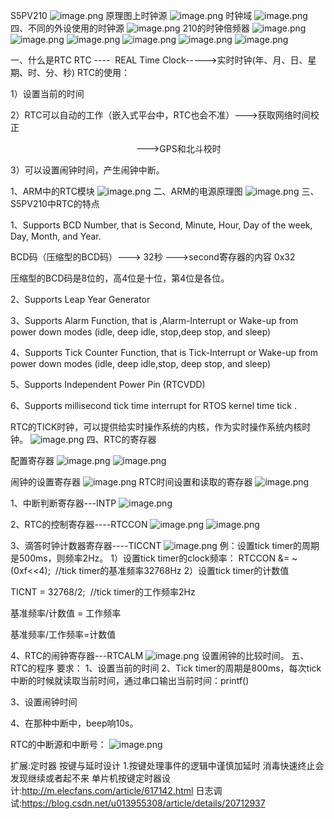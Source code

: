 S5PV210
![image.png](https://upload-images.jianshu.io/upload_images/2636843-790f075cf09b4911.png?imageMogr2/auto-orient/strip%7CimageView2/2/w/1240)
原理图上时钟源
![image.png](https://upload-images.jianshu.io/upload_images/2636843-144f65a68de407d6.png?imageMogr2/auto-orient/strip%7CimageView2/2/w/1240)
时钟域
![image.png](https://upload-images.jianshu.io/upload_images/2636843-a99a496e15ea40de.png?imageMogr2/auto-orient/strip%7CimageView2/2/w/1240)
四、不同的外设使用的时钟源
![image.png](https://upload-images.jianshu.io/upload_images/2636843-dc89ba1e6d4e87cc.png?imageMogr2/auto-orient/strip%7CimageView2/2/w/1240)
210的时钟倍频器
![image.png](https://upload-images.jianshu.io/upload_images/2636843-223b84d6c4d56f81.png?imageMogr2/auto-orient/strip%7CimageView2/2/w/1240)
![image.png](https://upload-images.jianshu.io/upload_images/2636843-3309b2029b29e9bb.png?imageMogr2/auto-orient/strip%7CimageView2/2/w/1240)
![image.png](https://upload-images.jianshu.io/upload_images/2636843-7edbb49f21fbb929.png?imageMogr2/auto-orient/strip%7CimageView2/2/w/1240)
![image.png](https://upload-images.jianshu.io/upload_images/2636843-8a91b4cb1ddb7f69.png?imageMogr2/auto-orient/strip%7CimageView2/2/w/1240)
![image.png](https://upload-images.jianshu.io/upload_images/2636843-10382a1a49feaf23.png?imageMogr2/auto-orient/strip%7CimageView2/2/w/1240)
![image.png](https://upload-images.jianshu.io/upload_images/2636843-e9df27852cced5a6.png?imageMogr2/auto-orient/strip%7CimageView2/2/w/1240)

一、什么是RTC
RTC ----  REAL Time Clock----->实时时钟(年、月、日、星期、时、分、秒)
RTC的使用：

1）设置当前的时间

2）RTC可以自动的工作（嵌入式平台中，RTC也会不准）--->获取网络时间校正

                                                   --->GPS和北斗校时

3）可以设置闹钟时间，产生闹钟中断。

1、ARM中的RTC模块
![image.png](https://upload-images.jianshu.io/upload_images/2636843-87f5ba52705cc015.png?imageMogr2/auto-orient/strip%7CimageView2/2/w/1240)
二、ARM的电源原理图
![image.png](https://upload-images.jianshu.io/upload_images/2636843-77b0954bd886522b.png?imageMogr2/auto-orient/strip%7CimageView2/2/w/1240)
三、S5PV210中RTC的特点

1、Supports BCD Number, that is Second, Minute, Hour, Day of the week, Day, Month, and Year. 

BCD码（压缩型的BCD码）---> 32秒 --->second寄存器的内容 0x32

压缩型的BCD码是8位的，高4位是十位，第4位是各位。

2、Supports Leap Year Generator

3、Supports Alarm Function, that is ,Alarm-Interrupt or Wake-up from power down modes (idle, deep idle, stop,deep stop, and sleep) 

4、Supports Tick Counter Function, that is Tick-Interrupt or Wake-up from power down modes (idle, deep idle,stop, deep stop, and sleep) 

5、Supports Independent Power Pin (RTCVDD) 

6、Supports millisecond tick time interrupt for RTOS kernel time tick . 

RTC的TICK时钟，可以提供给实时操作系统的内核，作为实时操作系统内核时钟。
![image.png](https://upload-images.jianshu.io/upload_images/2636843-52c724a91f48131c.png?imageMogr2/auto-orient/strip%7CimageView2/2/w/1240)
四、RTC的寄存器

配置寄存器
![image.png](https://upload-images.jianshu.io/upload_images/2636843-05ca22feb6e700eb.png?imageMogr2/auto-orient/strip%7CimageView2/2/w/1240)
![image.png](https://upload-images.jianshu.io/upload_images/2636843-ac401ee03fddd804.png?imageMogr2/auto-orient/strip%7CimageView2/2/w/1240)

闹钟的设置寄存器
![image.png](https://upload-images.jianshu.io/upload_images/2636843-0930a4aebfed72c7.png?imageMogr2/auto-orient/strip%7CimageView2/2/w/1240)
RTC时间设置和读取的寄存器
![image.png](https://upload-images.jianshu.io/upload_images/2636843-7e1e8823d91259a0.png?imageMogr2/auto-orient/strip%7CimageView2/2/w/1240)

1、中断判断寄存器---INTP
![image.png](https://upload-images.jianshu.io/upload_images/2636843-96b489f7323d06b8.png?imageMogr2/auto-orient/strip%7CimageView2/2/w/1240)

2、RTC的控制寄存器----RTCCON
![image.png](https://upload-images.jianshu.io/upload_images/2636843-91cc00e37e940225.png?imageMogr2/auto-orient/strip%7CimageView2/2/w/1240)
![image.png](https://upload-images.jianshu.io/upload_images/2636843-ab1d4f890d619280.png?imageMogr2/auto-orient/strip%7CimageView2/2/w/1240)

3、滴答时钟计数器寄存器----TICCNT
![image.png](https://upload-images.jianshu.io/upload_images/2636843-909954abc98c3a11.png?imageMogr2/auto-orient/strip%7CimageView2/2/w/1240)
例：设置tick timer的周期是500ms，则频率2Hz。
1）设置tick timer的clock频率：
RTCCON &= ~(0xf<<4);  //tick timer的基准频率32768Hz
2）设置tick timer的计数值

TICNT = 32768/2;  //tick timer的工作频率2Hz

基准频率/计数值 = 工作频率

基准频率/工作频率=计数值

4、RTC的闹钟寄存器---RTCALM
![image.png](https://upload-images.jianshu.io/upload_images/2636843-ab4733b0038fd3e1.png?imageMogr2/auto-orient/strip%7CimageView2/2/w/1240)
设置闹钟的比较时间。
五、RTC的程序
要求：
1、设置当前的时间
2、Tick timer的周期是800ms，每次tick中断的时候就读取当前时间，通过串口输出当前时间：printf()

3、设置闹钟时间

4、在那种中断中，beep响10s。

RTC的中断源和中断号：
![image.png](https://upload-images.jianshu.io/upload_images/2636843-71516c4cf04cad56.png?imageMogr2/auto-orient/strip%7CimageView2/2/w/1240)

扩展:定时器 按键与延时设计
1.按键处理事件的逻辑中谨慎加延时
消毒快速终止会发现继续或者起不来
单片机按键定时器设计:http://m.elecfans.com/article/617142.html
日志调试:https://blog.csdn.net/u013955308/article/details/20712937
